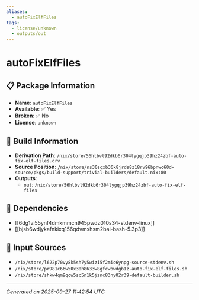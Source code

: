 ```yaml
---
aliases:
  - autoFixElfFiles
tags:
  - license/unknown
  - outputs/out
---
```


# autoFixElfFiles

## 📋 Package Information

- **Name**: `autoFixElfFiles`
- **Available**: ✅ Yes
- **Broken**: ✅ No
- **License**: `unknown`

## 🔧 Build Information

- **Derivation Path**: `/nix/store/56hlbvl92dkb6r304lygqjp39hz24zbf-auto-fix-elf-files.drv`
- **Source Position**: `/nix/store/ns30sqxb36k8jrds8z18rv96bpnwc60d-source/pkgs/build-support/trivial-builders/default.nix:80`
- **Outputs**:
  - `out`:  `/nix/store/56hlbvl92dkb6r304lygqjp39hz24zbf-auto-fix-elf-files`

## 🔗 Dependencies

- [[6dg1vi55ynf4dmkmmcn945pwdz010s34-stdenv-linux]]
- [[bjsb6wdjykafnkixq156qdvmxhsm2bai-bash-5.3p3]]

## 📁 Input Sources

- `/nix/store/l622p70vy8k5sh7y5wizi5f2mic6ynpg-source-stdenv.sh`
- `/nix/store/pr981c66w50x30h8633w8gfcwbwdgb1z-auto-fix-elf-files.sh`
- `/nix/store/shkw4qm9qcw5sc5n1k5jznc83ny02r39-default-builder.sh`

---
*Generated on 2025-09-27 11:42:54 UTC*
